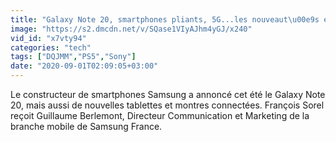 ```yaml
---
title: "Galaxy Note 20, smartphones pliants, 5G...les nouveaut\u00e9s et projets de Samsung DQJMM (2 2)"
image: "https://s2.dmcdn.net/v/SQase1VIyAJhm4yGJ/x240"
vid_id: "x7vty94"
categories: "tech"
tags: ["DQJMM","PS5","Sony"]
date: "2020-09-01T02:09:05+03:00"
---
```

Le constructeur de smartphones Samsung a annoncé cet été le Galaxy Note 20, mais aussi de nouvelles tablettes et montres connectées. François Sorel reçoit Guillaume Berlemont, Directeur Communication et Marketing de la branche mobile de Samsung France.
